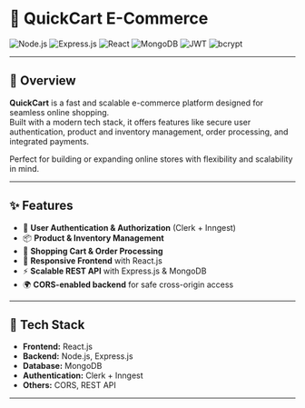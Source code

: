# 🛒 QuickCart E-Commerce

![Node.js](https://img.shields.io/badge/Node.js-339933?style=for-the-badge&logo=node.js&logoColor=white)
![Express.js](https://img.shields.io/badge/Express.js-000000?style=for-the-badge&logo=express&logoColor=white)
![React](https://img.shields.io/badge/React-20232a?style=for-the-badge&logo=react&logoColor=61dafb)
![MongoDB](https://img.shields.io/badge/MongoDB-4EA94B?style=for-the-badge&logo=mongodb&logoColor=white)
![JWT](https://img.shields.io/badge/JWT-000000?style=for-the-badge&logo=jsonwebtokens&logoColor=white)
![bcrypt](https://img.shields.io/badge/bcrypt-password%20hashing-orange?style=for-the-badge)

---

## 📖 Overview
**QuickCart** is a fast and scalable e-commerce platform designed for seamless online shopping.  
Built with a modern tech stack, it offers features like secure user authentication, product and inventory management, order processing, and integrated payments.  

Perfect for building or expanding online stores with flexibility and scalability in mind.

---

## ✨ Features
- 🔐 **User Authentication & Authorization** (Clerk + Inngest)
- 📦 **Product & Inventory Management**
- 🛒 **Shopping Cart & Order Processing**
- 📱 **Responsive Frontend** with React.js
- ⚡ **Scalable REST API** with Express.js & MongoDB
- 🌍 **CORS-enabled backend** for safe cross-origin access

---

## 🚀 Tech Stack
- **Frontend:** React.js  
- **Backend:** Node.js, Express.js  
- **Database:** MongoDB  
- **Authentication:** Clerk + Inngest  
- **Others:** CORS, REST API  

---
